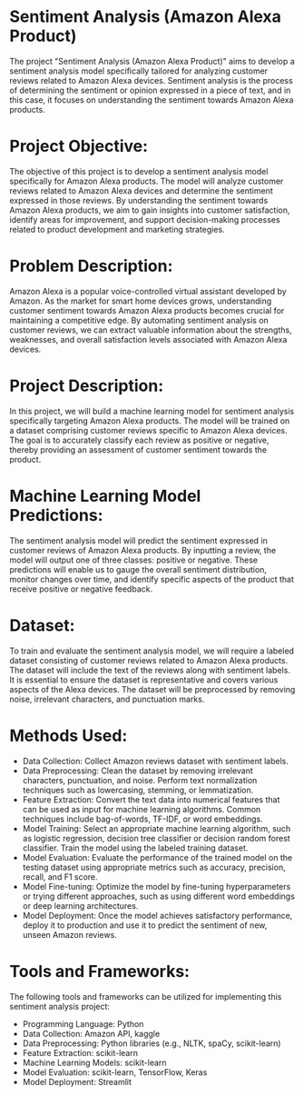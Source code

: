 # Sentiment Analysis (Amazon Alexa Product)
The project "Sentiment Analysis (Amazon Alexa Product)" aims to develop a sentiment analysis model specifically tailored for analyzing customer reviews related to Amazon Alexa devices. Sentiment analysis is the process of determining the sentiment or opinion expressed in a piece of text, and in this case, it focuses on understanding the sentiment towards Amazon Alexa products.

# Project Objective:
The objective of this project is to develop a sentiment analysis model specifically for Amazon Alexa products. The model will analyze customer reviews related to Amazon Alexa devices and determine the sentiment expressed in those reviews. By understanding the sentiment towards Amazon Alexa products, we aim to gain insights into customer satisfaction, identify areas for improvement, and support decision-making processes related to product development and marketing strategies.

# Problem Description:
Amazon Alexa is a popular voice-controlled virtual assistant developed by Amazon. As the market for smart home devices grows, understanding customer sentiment towards Amazon Alexa products becomes crucial for maintaining a competitive edge. By automating sentiment analysis on customer reviews, we can extract valuable information about the strengths, weaknesses, and overall satisfaction levels associated with Amazon Alexa devices.

# Project Description:
In this project, we will build a machine learning model for sentiment analysis specifically targeting Amazon Alexa products. The model will be trained on a dataset comprising customer reviews specific to Amazon Alexa devices. The goal is to accurately classify each review as positive or negative, thereby providing an assessment of customer sentiment towards the product.

# Machine Learning Model Predictions:
The sentiment analysis model will predict the sentiment expressed in customer reviews of Amazon Alexa products. By inputting a review, the model will output one of three classes: positive or negative. These predictions will enable us to gauge the overall sentiment distribution, monitor changes over time, and identify specific aspects of the product that receive positive or negative feedback.

# Dataset:
To train and evaluate the sentiment analysis model, we will require a labeled dataset consisting of customer reviews related to Amazon Alexa products. The dataset will include the text of the reviews along with sentiment labels. It is essential to ensure the dataset is representative and covers various aspects of the Alexa devices. The dataset will be preprocessed by removing noise, irrelevant characters, and punctuation marks.

# Methods Used:
* Data Collection: Collect Amazon reviews dataset with sentiment labels.
* Data Preprocessing: Clean the dataset by removing irrelevant characters, punctuation, and noise. Perform text normalization techniques such as lowercasing, stemming, or lemmatization.
* Feature Extraction: Convert the text data into numerical features that can be used as input for machine learning algorithms. Common techniques include bag-of-words, TF-IDF, or word embeddings.
* Model Training: Select an appropriate machine learning algorithm, such as logistic regression, decision tree classifier or decision random forest classifier. Train the model using the labeled training dataset.
* Model Evaluation: Evaluate the performance of the trained model on the testing dataset using appropriate metrics such as accuracy, precision, recall, and F1 score.
* Model Fine-tuning: Optimize the model by fine-tuning hyperparameters or trying different approaches, such as using different word embeddings or deep learning architectures.
* Model Deployment: Once the model achieves satisfactory performance, deploy it to production and use it to predict the sentiment of new, unseen Amazon reviews.

  
# Tools and Frameworks:
The following tools and frameworks can be utilized for implementing this sentiment analysis project:

* Programming Language: Python
* Data Collection: Amazon API, kaggle
* Data Preprocessing: Python libraries (e.g., NLTK, spaCy, scikit-learn)
* Feature Extraction: scikit-learn
* Machine Learning Models: scikit-learn
* Model Evaluation: scikit-learn, TensorFlow, Keras
* Model Deployment: Streamlit
